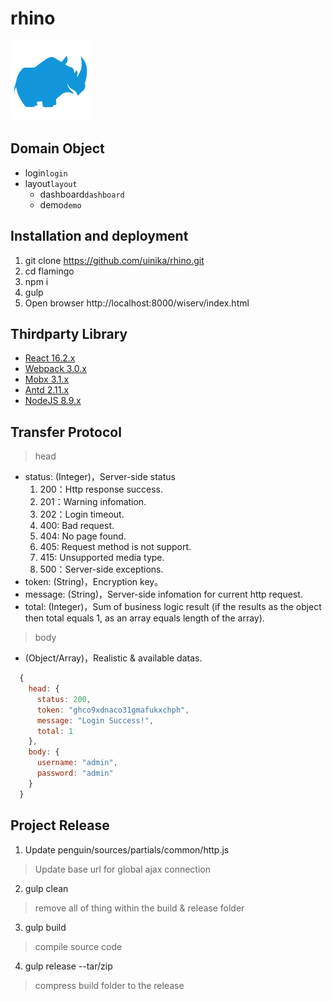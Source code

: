 # rhino

![](sources/assets/rhino.png)

## Domain Object
* login`login`
* layout`layout`
  * dashboard`dashboard`
  * demo`demo`

## Installation and deployment
1. git clone https://github.com/uinika/rhino.git
2. cd flamingo
3. npm i
4. gulp
5. Open browser http://localhost:8000/wiserv/index.html

## Thirdparty Library
* [React 16.2.x](https://facebook.github.io/react/s)
* [Webpack 3.0.x](https://webpack.js.org/)
* [Mobx 3.1.x](https://mobx.js.org/)
* [Antd 2.11.x](https://ant.design/)
* [NodeJS 8.9.x](https://nodejs.org/)

## Transfer Protocol

> head
* status: (Integer)，Server-side status
  1. 200：Http response success.
  2. 201：Warning infomation.
  3. 202：Login timeout.
  4. 400: Bad request.
  5. 404: No page found.
  6. 405: Request method is not support.
  7. 415: Unsupported media type.
  8. 500：Server-side exceptions.
* token: (String)，Encryption key。
* message: (String)，Server-side infomation for current http request.
* total: (Integer)，Sum of business logic result (if the results as the object then total equals 1, as an array equals length of the array).

> body
* (Object/Array)，Realistic & available datas.

```javascript
  {
    head: {
      status: 200,
      token: "ghco9xdnaco31gmafukxchph",
      message: "Login Success!",
      total: 1
    },
    body: {
      username: "admin",
      password: "admin"
    }
  }
```

## Project Release

1. Update penguin/sources/partials/common/http.js

> Update base url for global ajax connection

2. gulp clean

> remove all of thing within the build & release folder

3. gulp build

> compile source code

4. gulp release --tar/zip

> compress build folder to the release
